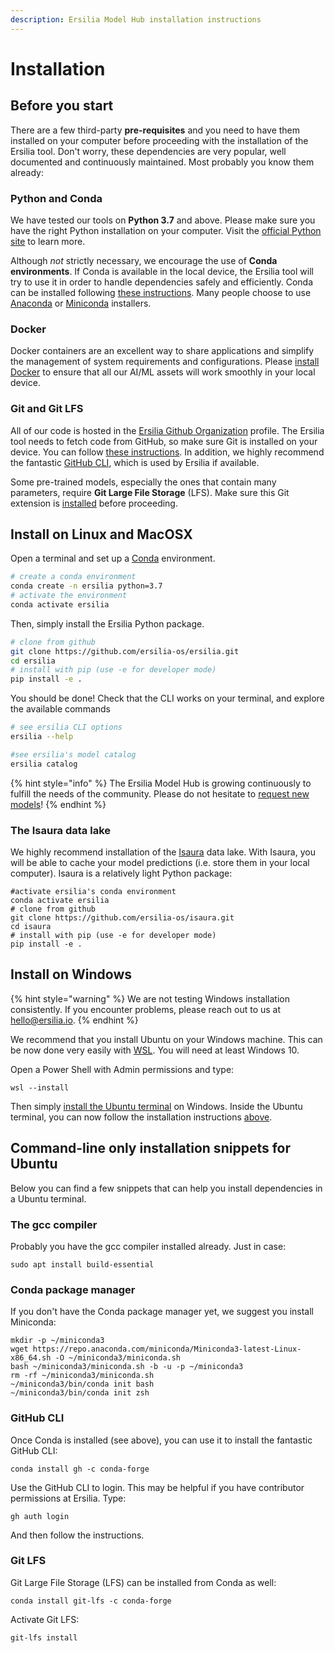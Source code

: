 ```yaml
---
description: Ersilia Model Hub installation instructions
---
```


# Installation

## Before you start

There are a few third-party **pre-requisites** and you need to have them installed on your computer before proceeding with the installation of the Ersilia tool. Don't worry, these dependencies are very popular, well documented and continuously maintained. Most probably you know them already:

### Python and Conda

We have tested our tools on **Python 3.7** and above. Please make sure you have the right Python installation on your computer. Visit the [official Python site](https://www.python.org) to learn more.

Although _not_ strictly necessary, we encourage the use of **Conda environments**. If Conda is available in the local device, the Ersilia tool will try to use it in order to handle dependencies safely and efficiently. Conda can be installed following [these instructions](https://docs.conda.io/projects/conda/en/latest/user-guide/install/index.html). Many people choose to use [Anaconda](https://docs.anaconda.com/anaconda/install/index.html) or [Miniconda](https://docs.conda.io/en/latest/miniconda.html) installers.

### Docker

Docker containers are an excellent way to share applications and simplify the management of system requirements and configurations. Please [install Docker](https://www.docker.com) to ensure that all our AI/ML assets will work smoothly in your local device.

### Git and Git LFS

All of our code is hosted in the [Ersilia Github Organization](https://github.com/ersilia-os) profile. The Ersilia tool needs to fetch code from GitHub, so make sure Git is installed on your device. You can follow [these instructions](https://git-scm.com/book/en/v2/Getting-Started-Installing-Git). In addition, we highly recommend the fantastic [GitHub CLI](https://cli.github.com/manual/installation), which is used by Ersilia if available.

Some pre-trained models, especially the ones that contain many parameters, require **Git Large File Storage** (LFS). Make sure this Git extension is [installed](https://git-lfs.github.com) before proceeding.

## Install on Linux and MacOSX

Open a terminal and set up a [Conda](https://docs.conda.io/projects/conda/en/latest/user-guide/install/) environment.

```bash
# create a conda environment
conda create -n ersilia python=3.7
# activate the environment
conda activate ersilia
```

Then, simply install the Ersilia Python package.

```bash
# clone from github
git clone https://github.com/ersilia-os/ersilia.git
cd ersilia
# install with pip (use -e for developer mode)
pip install -e .
```

You should be done! Check that the CLI works on your terminal, and explore the available commands

```bash
# see ersilia CLI options
ersilia --help

#see ersilia's model catalog
ersilia catalog
```

{% hint style="info" %}
The Ersilia Model Hub is growing continuously to fulfill the needs of the community. Please do not hesitate to [request new models](https://www.ersilia.io/request-model)!
{% endhint %}

### The Isaura data lake

We highly recommend installation of the [Isaura](https://github.com/ersilia-os/isaura) data lake. With Isaura, you will be able to cache your model predictions (i.e. store them in your local computer). Isaura is a relatively light Python package:

```
#activate ersilia's conda environment
conda activate ersilia
# clone from github
git clone https://github.com/ersilia-os/isaura.git
cd isaura
# install with pip (use -e for developer mode)
pip install -e .
```

## Install on Windows

{% hint style="warning" %}
We are not testing Windows installation consistently. If you encounter problems, please reach out to us at [hello@ersilia.io](mailto:hello@ersilia.io).
{% endhint %}

We recommend that you install Ubuntu on your Windows machine. This can be now done very easily with [WSL](https://docs.microsoft.com/en-us/windows/wsl/install). You will need at least Windows 10.

Open a Power Shell with Admin permissions and type:

```
wsl --install
```

Then simply [install the Ubuntu terminal](https://www.microsoft.com/en-us/p/ubuntu/9nblggh4msv6#activetab=pivot:overviewtab) on Windows. Inside the Ubuntu terminal, you can now follow the installation instructions [above](installation.md#install-on-linux-and-macosx).

## Command-line only installation snippets for Ubuntu

Below you can find a few snippets that can help you install dependencies in a Ubuntu terminal.

### The gcc compiler

Probably you have the gcc compiler installed already. Just in case:

```
sudo apt install build-essential
```

### Conda package manager

If you don't have the Conda package manager yet, we suggest you install Miniconda:

```
mkdir -p ~/miniconda3
wget https://repo.anaconda.com/miniconda/Miniconda3-latest-Linux-x86_64.sh -O ~/miniconda3/miniconda.sh
bash ~/miniconda3/miniconda.sh -b -u -p ~/miniconda3
rm -rf ~/miniconda3/miniconda.sh
~/miniconda3/bin/conda init bash
~/miniconda3/bin/conda init zsh
```

### GitHub CLI

Once Conda is installed (see above), you can use it to install the fantastic GitHub CLI:

```
conda install gh -c conda-forge
```

Use the GitHub CLI to login. This may be helpful if you have contributor permissions at Ersilia. Type:

```
gh auth login
```

And then follow the instructions.

### Git LFS

Git Large File Storage (LFS) can be installed from Conda as well:

```
conda install git-lfs -c conda-forge
```

Activate Git LFS:

```
git-lfs install
```
